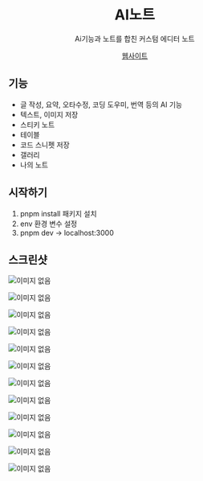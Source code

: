 <div align="center">



<h1 align="center">AI노트</h1>

Ai기능과 노트를 합친 커스텀 에디터 노트

[웹사이트](https://note-rosy-five.vercel.app/) 
</div>

## 기능

- 글 작성, 요약, 오타수정, 코딩 도우미, 번역 등의 AI 기능
- 텍스트, 이미지 저장
- 스티키 노트
- 테이블
- 코드 스니펫 저장
- 갤러리
- 나의 노트


## 시작하기


1. pnpm install 패키지 설치
2. env 환경 변수 설정
3. pnpm dev -> localhost:3000


## 스크린샷

![이미지 없음](https://raw.githubusercontent.com/H37-J/note/master/docs/images/1.png)

![이미지 없음](https://raw.githubusercontent.com/H37-J/note/master/docs/images/2.png)

![이미지 없음](https://raw.githubusercontent.com/H37-J/note/master/docs/images/3.png)

![이미지 없음](https://raw.githubusercontent.com/H37-J/note/master/docs/images/4.png)

![이미지 없음](https://raw.githubusercontent.com/H37-J/note/master/docs/images/5.png)

![이미지 없음](https://raw.githubusercontent.com/H37-J/note/master/docs/images/6.png)

![이미지 없음](https://raw.githubusercontent.com/H37-J/note/master/docs/images/7.png)

![이미지 없음](https://raw.githubusercontent.com/H37-J/note/master/docs/images/8.png)

![이미지 없음](https://raw.githubusercontent.com/H37-J/note/master/docs/images/9.png)

![이미지 없음](https://raw.githubusercontent.com/H37-J/note/master/docs/images/1_1.jpg)

![이미지 없음](https://raw.githubusercontent.com/H37-J/note/master/docs/images/1_2.jpg)

![이미지 없음](https://raw.githubusercontent.com/H37-J/note/master/docs/images/1_3.jpg)
